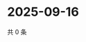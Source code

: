 # 2025-09-16

共 0 条

<!-- BEGIN ZHIHUQUESTIONS -->
<!-- 最后更新时间 Tue Sep 16 2025 04:12:21 GMT+0800 (China Standard Time) -->

<!-- END ZHIHUQUESTIONS -->
